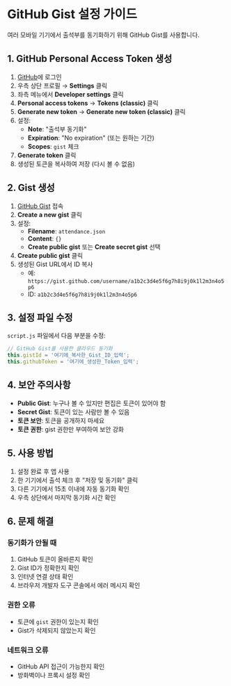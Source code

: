 # GitHub Gist 설정 가이드

여러 모바일 기기에서 출석부를 동기화하기 위해 GitHub Gist를 사용합니다.

## 1. GitHub Personal Access Token 생성

1. [GitHub](https://github.com)에 로그인
2. 우측 상단 프로필 → **Settings** 클릭
3. 좌측 메뉴에서 **Developer settings** 클릭
4. **Personal access tokens** → **Tokens (classic)** 클릭
5. **Generate new token** → **Generate new token (classic)** 클릭
6. 설정:
   - **Note**: "출석부 동기화"
   - **Expiration**: "No expiration" (또는 원하는 기간)
   - **Scopes**: `gist` 체크
7. **Generate token** 클릭
8. 생성된 토큰을 복사하여 저장 (다시 볼 수 없음)

## 2. Gist 생성

1. [GitHub Gist](https://gist.github.com) 접속
2. **Create a new gist** 클릭
3. 설정:
   - **Filename**: `attendance.json`
   - **Content**: `{}`
   - **Create public gist** 또는 **Create secret gist** 선택
4. **Create public gist** 클릭
5. 생성된 Gist URL에서 ID 복사
   - 예: `https://gist.github.com/username/a1b2c3d4e5f6g7h8i9j0k1l2m3n4o5p6`
   - ID: `a1b2c3d4e5f6g7h8i9j0k1l2m3n4o5p6`

## 3. 설정 파일 수정

`script.js` 파일에서 다음 부분을 수정:

```javascript
// GitHub Gist를 사용한 클라우드 동기화
this.gistId = '여기에_복사한_Gist_ID_입력';
this.githubToken = '여기에_생성한_Token_입력';
```

## 4. 보안 주의사항

- **Public Gist**: 누구나 볼 수 있지만 편집은 토큰이 있어야 함
- **Secret Gist**: 토큰이 있는 사람만 볼 수 있음
- **토큰 보안**: 토큰을 공개하지 마세요
- **토큰 권한**: gist 권한만 부여하여 보안 강화

## 5. 사용 방법

1. 설정 완료 후 앱 사용
2. 한 기기에서 출석 체크 후 "저장 및 동기화" 클릭
3. 다른 기기에서 15초 이내에 자동 동기화 확인
4. 우측 상단에서 마지막 동기화 시간 확인

## 6. 문제 해결

### 동기화가 안될 때
1. GitHub 토큰이 올바른지 확인
2. Gist ID가 정확한지 확인
3. 인터넷 연결 상태 확인
4. 브라우저 개발자 도구 콘솔에서 에러 메시지 확인

### 권한 오류
- 토큰에 `gist` 권한이 있는지 확인
- Gist가 삭제되지 않았는지 확인

### 네트워크 오류
- GitHub API 접근이 가능한지 확인
- 방화벽이나 프록시 설정 확인
